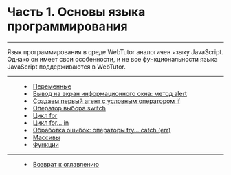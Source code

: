 # Часть 1. Основы языка программирования 
***

Язык программирования в среде WebTutor аналогичен языку JavaScript. Однако он имеет свои особенности, и не все функциональности языка JavaScript поддерживаются в WebTutor.

---


<dd><li> <a href="variables.md"> Переменные</a></dd>
<dd><li> <a href="alert.md"> Вывод на экран информационного окна: метод alert</a></dd> 
<dd><li> <a href="first_agent__if.md "> Создаем первый агент с условным оператором if</a></dd>
<dd><li> <a href="switch.md"> Оператор выбора switch</a></dd>
<dd><li> <a href="for.md"> Цикл for</a></dd>
<dd><li> <a href="for_in.md"> Цикл for… in</a></dd>
<dd><li> <a href="try.md"> Обработка ошибок: операторы try… catch (err)</a></dd>
<dd><li> <a href="arrays.md"> Массивы</a></dd>
<dd><li> <a href="functions.md"> Функции</a></dd> 


***


<dd><li> <a href="README.md"> Возврат к оглавлению</a></dd>
